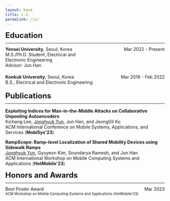 ```yaml
---
layout: base
title: C.V.
permalink: /cv/
---
```


<div style="font-size: 1.5rem; margin-bottom: 10px;"><strong>Education</strong></div>
<!-- Reduce margin around the hr -->
<hr style="margin-top: 5px; margin-bottom: 10px;"> 
<!-- Yonsei University -->
<div style="display: table; width: 100%; margin-bottom: 20px;">
  <div style="display: table-row;">
    <div style="display: table-cell; padding-right: 15px; vertical-align: top; width: 60%;">
      <strong>Yonsei University</strong>, Seoul, Korea<br>
      M.S./Ph.D. Student, Electrical and Electronic Engineering<br>
      Advisor: Jun Han
    </div>
    <div class="date" style="display: table-cell; vertical-align: top; width: 40%; text-align: right;">
      Mar 2022 - Present
    </div>
  </div>
</div>

<!-- Konkuk University -->
<div style="display: table; width: 100%; margin-bottom: 20px;">
  <div style="display: table-row;">
    <div style="display: table-cell; padding-right: 15px; vertical-align: top; width: 60%;">
      <strong>Konkuk University</strong>, Seoul, Korea<br>
      B.S., Electrical and Electronic Engineering
    </div>
    <div class="date" style="display: table-cell; vertical-align: top; width: 40%; text-align: right;">
      Mar 2016 - Feb 2022
    </div>
  </div>
</div>

<style>
/* CSS for mobile screens */
@media (max-width: 768px) {
  .date {
    white-space: nowrap;
  }
  .date br {
    display: none;
  }
  .date::after {
    content: ' ';
    display: block;
  }
}
</style>

<!-- Publications -->
<!-- ............................................................................................................... -->
<div style="font-size: 1.5rem; margin-bottom: 10px;"><strong>Publications</strong></div>
<hr style="margin-top: 5px; margin-bottom: 10px;"> 

<!-- MobiSys'23 Demo -->
<strong>Exploiting Indices for Man-in-the-Middle Attacks on Collaborative Unpooling Autoencoders</strong><br>
Kichang Lee, <u>Jonghyuk Yun</u>, Jun Han, and JeongGil Ko<br>
ACM International Conference on Mobile Systems, Applications, and Services (<strong>MobiSys'23</strong>)<br>

<!-- HotMobile'23 -->
<strong>RampScope: Ramp-level Localization of Shared Mobility Devices using Sidewalk Ramps</strong><br>
<u>Jonghyuk Yun</u>, Gyuyeon Kim, Soundarya Ramesh, and Jun Han<br>
ACM International Workshop on Mobile Computing Systems and Applications (<strong>HotMobile'23</strong>)
<!-- ............................................................................................................... -->

<!-- Honors and Awards -->
<!-- ............................................................................................................... -->
<div style="font-size: 1.5rem; margin-bottom: 10px;"><strong>Honors and Awards</strong></div>
<hr style="margin-top: 5px; margin-bottom: 10px;">

<div style="display: table; width: 100%; margin-bottom: 20px;">
  <!-- Repeat for other awards, following the same structure -->
  <div style="display: table-row;">
    <div style="display: table-cell; vertical-align: top; padding-right: 15px;">
      Best Poster Award<br>
      <span style="font-size: 0.8em;">ACM Workshop on Mobile Computing Systems and Applications (HotMobile'23)</span>
    </div>
    <div style="display: table-cell; vertical-align: top; text-align: right;">
      Mar 2023
    </div>
  </div>
  <!-- Continue adding more entries here -->
</div>